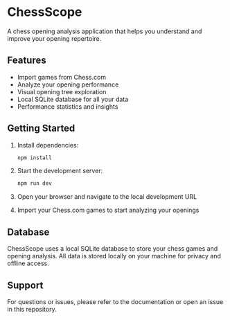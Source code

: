 # ChessScope

A chess opening analysis application that helps you understand and improve your opening repertoire.

## Features

- Import games from Chess.com
- Analyze your opening performance
- Visual opening tree exploration
- Local SQLite database for all your data
- Performance statistics and insights

## Getting Started

1. Install dependencies:
   ```bash
   npm install
   ```

2. Start the development server:
   ```bash
   npm run dev
   ```

3. Open your browser and navigate to the local development URL

4. Import your Chess.com games to start analyzing your openings

## Database

ChessScope uses a local SQLite database to store your chess games and opening analysis. All data is stored locally on your machine for privacy and offline access.

## Support

For questions or issues, please refer to the documentation or open an issue in this repository.